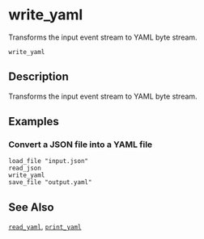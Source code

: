# write_yaml

Transforms the input event stream to YAML byte stream.

```tql
write_yaml
```

## Description

Transforms the input event stream to YAML byte stream.

## Examples

### Convert a JSON file into a YAML file

```tql
load_file "input.json"
read_json
write_yaml
save_file "output.yaml"
```

## See Also

[`read_yaml`](read_yaml.mdx), [`print_yaml`](../functions/print_yaml.md)
